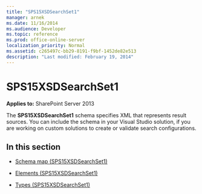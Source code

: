 ```yaml
---
title: "SPS15XSDSearchSet1"
manager: arnek
ms.date: 11/16/2014
ms.audience: Developer
ms.topic: reference
ms.prod: office-online-server
localization_priority: Normal
ms.assetid: c265497c-bb29-8191-f9bf-1452de82e513
description: "Last modified: February 19, 2014"
---
```


# SPS15XSDSearchSet1
  
**Applies to:** SharePoint Server 2013
  
The **SPS15XSDSearchSet1** schema specifies XML that represents result sources. You can include the schema in your Visual Studio solution, if you are working on custom solutions to create or validate search configurations. 
  
## In this section

- [Schema map (SPS15XSDSearchSet1)](schema-map-sps15xsdsearchset1.md)
    
- [Elements (SPS15XSDSearchSet1)](elements-sps15xsdsearchset1.md)
    
- [Types (SPS15XSDSearchSet1)](types-sps15xsdsearchset1.md)
    

